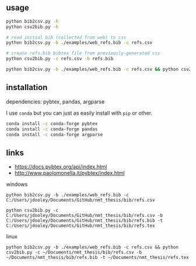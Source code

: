 ## usage


```bash
python bib2csv.py -h
python csv2bib.py -h
```
```bash
# read initial bib (collected from web) to csv
python bib2csv.py -b ./examples/web_refs.bib -c refs.csv

# create refs.bib bibtex file from previously-generated csv
python csv2bib.py -c refs.csv -b refs.bib
```

```bash
python bib2csv.py -b ./examples/web_refs.bib -c refs.csv && python csv2bib.py -c refs.csv
```


## installation

dependencies: pybtex, pandas, argparse

I use `conda` but you can just as easily install with `pip` or other.

```bash
conda install -c conda-forge pybtex
conda install -c conda-forge pandas
conda install -c conda-forge argparse
```

## links

- https://docs.pybtex.org/api/index.html
- http://www.paolomonella.it/pybtex/index.html


windows
```
python bib2csv.py -b ./examples/web_refs.bib -c C:/Users/jdooley/Documents/GitHub/nmt_thesis/bib/refs.csv

python csv2bib.py -c C:/Users/jdooley/Documents/GitHub/nmt_thesis/bib/refs.csv -b C:/Users/jdooley/Documents/GitHub/nmt_thesis/bib/refs.bib -t C:/Users/jdooley/Documents/GitHub/nmt_thesis/bib/refs.tex
```

linux
```
python bib2csv.py -b ./examples/web_refs.bib -c refs.csv && python csv2bib.py -c ~/Documents/nmt_thesis/bib/refs.csv -b ~/Documents/nmt_thesis/bib/refs.bib -t ~/Documents/nmt_thesis/refs.tex
```